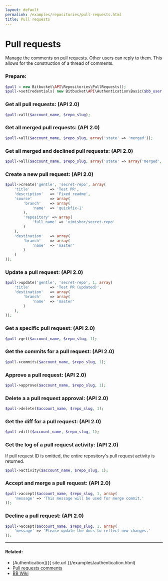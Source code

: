 ```yaml
---
layout: default
permalink: /examples/repositories/pull-requests.html
title: Pull requests
---
```


# Pull requests

Manage the comments on pull requests. Other users can reply to them. This allows for the construction of a thread of comments.

### Prepare:

```php
$pull = new Bitbucket\API\Repositories\PullRequests();
$pull->setCredentials( new Bitbucket\API\Authentication\Basic($bb_user, $bb_pass) );
```

### Get all pull requests: (API 2.0)

```php
$pull->all($account_name, $repo_slug);
```

### Get all merged pull requests: (API 2.0)

```php
$pull->all($account_name, $repo_slug, array('state' => 'merged'));
```

### Get all merged and declined pull requests: (API 2.0)

```php
$pull->all($account_name, $repo_slug, array('state' => array('merged', 'declined')));
```

### Create a new pull request: (API 2.0)

```php
$pull->create('gentle', 'secret-repo', array(
    'title'         => 'Test PR',
    'description'   => 'Fixed readme',
    'source'        => array(
        'branch'    => array(
            'name'  => 'quickfix-1'
        ),
        'repository' => array(
            'full_name' => 'vimishor/secret-repo'
        )
    ),
    'destination'   => array(
        'branch'    => array(
            'name'  => 'master'
        )
    )
));
```

### Update a pull request: (API 2.0)

```php
$pull->update('gentle', 'secret-repo', 1, array(
    'title'         => 'Test PR (updated)',
    'destination'   => array(
        'branch'    => array(
            'name'  => 'master'
        )
    ),
));
```

### Get a specific pull request: (API 2.0)

```php
$pull->get($account_name, $repo_slug, 1);
```

### Get the commits for a pull request: (API 2.0)

```php
$pull->commits($account_name, $repo_slug, 1);
```

### Approve a pull request: (API 2.0)

```php
$pull->approve($account_name, $repo_slug, 1);
```

### Delete a a pull request approval: (API 2.0)

```php
$pull->delete($account_name, $repo_slug, 1);
```

### Get the diff for a pull request: (API 2.0)

```php
$pull->diff($account_name, $repo_slug, 1);
```

### Get the log of a pull request activity: (API 2.0)
If pull request ID is omitted, the entire repository's pull request activity is returned.

```php
$pull->activity($account_name, $repo_slug, 1);
```

### Accept and merge a pull request: (API 2.0)

```php
$pull->accept($account_name, $repo_slug, 1, array(
    'message' => 'This message will be used for merge commit.'
));
```

### Decline a pull request: (API 2.0)

```php
$pull->accept($account_name, $repo_slug, 1, array(
    'message' => 'Please update the docs to reflect new changes.'
));
```

----

#### Related:
  * [Authentication]({{ site.url }}/examples/authentication.html)
  * [Pull requests comments](pull-requests/comments.html)
  * [BB Wiki](https://confluence.atlassian.com/display/BITBUCKET/pullrequests+Resource#pullrequestsResource-Overview)
